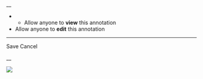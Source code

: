 __

  *   * Allow anyone to **view** this annotation
  * Allow anyone to **edit** this annotation



* * *

Save Cancel

__




![](https://bat.bing.com/action/0?ti=56018282&Ver=2&mid=d0e520ae-3cc3-40d4-9735-9a4df26c4af8&sid=201ffde0635411ee902411d77b750559&vid=20202bf0635411ee9ac03f2e618b0b9f&vids=0&msclkid=N&pi=0&lg=en-US&sw=800&sh=600&sc=24&nwd=1&tl=Shortform%20%7C%20Amusing%20Ourselves%20to%20Death&p=https%3A%2F%2Fwww.shortform.com%2Fapp%2Fbook%2Famusing-ourselves-to-death%2Fchapters-3-4&r=&lt=379&evt=pageLoad&sv=1&rn=364705)
